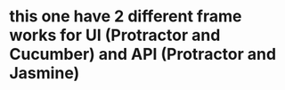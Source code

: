 # this one have 2 different frame works for UI (Protractor and Cucumber) and API (Protractor and Jasmine)

